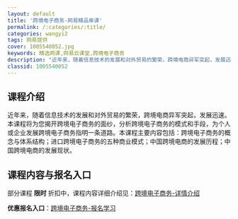 ```yaml
---
layout: default
title: '跨境电子商务-网易精品单课'
permalink: /:categories/:title/
categories: wangyi2
tags: 网易提供
cover: 1005540052.jpg
keywords: 精选网课,网易云课堂,跨境电子商务
description: "近年来，随着信息技术的发展和对外贸易的繁荣，跨境电商异军突起，发展迅速。本课程将为您揭开跨境电子商务的面纱，分析跨境电子商务的模式和手段，为个人或企业发展跨境电子商务指明一条道路。本课程主要"
classid: 1005540052
---
```


## 课程介绍

近年来，随着信息技术的发展和对外贸易的繁荣，跨境电商异军突起，发展迅速。本课程将为您揭开跨境电子商务的面纱，分析跨境电子商务的模式和手段，为个人或企业发展跨境电子商务指明一条道路。本课程主要内容包括：跨境电子商务的概念与体系结构；进口跨境电子商务的五种商业模式；中国跨境电商的发展历程；中国跨境电商的发展现状。

## 课程内容与报名入口

部分课程 **限时** 折扣中，课程内容详细介绍见：[跨境电子商务-详情介绍](https://study.163.com/course/introduction/1005540052.htm?share=1&shareId=1025206652&utm_campaign=share&utm_medium=iphoneShare&utm_source=&utm_u=1025206652)

**优惠报名入口**：[跨境电子商务-报名学习](https://study.163.com/course/introduction/1005540052.htm?share=1&shareId=1025206652&utm_campaign=share&utm_medium=iphoneShare&utm_source=&utm_u=1025206652)

